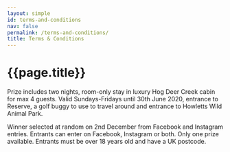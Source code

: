 ```yaml
---
layout: simple
id: terms-and-conditions
nav: false
permalink: /terms-and-conditions/
title: Terms & Conditions
---
```


<h1 class="title title--md">{{page.title}}</h1>
<div class="space--xxs"></div>

Prize includes two nights, room-only stay in luxury Hog Deer Creek cabin for max 4 guests. Valid Sundays-Fridays until 30th June 2020, entrance to Reserve, a golf buggy to use to travel around and entrance to Howletts Wild Animal Park.

Winner selected at random on 2nd December from Facebook and Instagram entries. Entrants can enter on Facebook, Instagram or both. Only one prize available. Entrants must be over 18 years old and have a UK postcode.